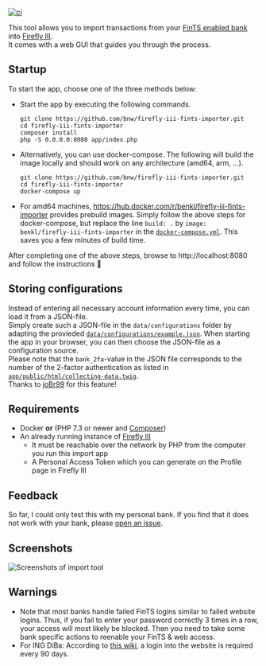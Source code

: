 [![ci](https://github.com/bnw/firefly-iii-fints-importer/actions/workflows/publish-docker-image.yml/badge.svg)](https://github.com/bnw/firefly-iii-fints-importer/actions/workflows/publish-docker-image.yml)

This tool allows you to import transactions from your [FinTS enabled bank](https://subsembly.com/banken.html) into [Firefly III](https://www.firefly-iii.org/).  
It comes with a web GUI that guides you through the process.

Startup
-------
To start the app, choose one of the three methods below:

* Start the app by executing the following commands.
  ```
  git clone https://github.com/bnw/firefly-iii-fints-importer.git
  cd firefly-iii-fints-importer
  composer install
  php -S 0.0.0.0:8080 app/index.php
  ```

* Alternatively, you can use docker-compose. The following will build the image locally and should work on any architecture (amd64, arm, ...).
  ```
  git clone https://github.com/bnw/firefly-iii-fints-importer.git
  cd firefly-iii-fints-importer
  docker-compose up
  ```

* For amd64 machines, https://hub.docker.com/r/benkl/firefly-iii-fints-importer provides prebuild images. Simply follow the above steps for docker-compose, but replace the line `build: .` by `image: benkl/firefly-iii-fints-importer` in the [`docker-compose.yml`](docker-compose.yml). This saves you a few minutes of build time.

After completing one of the above steps, browse to http://localhost:8080 and follow the instructions 🙂

Storing configurations
----------------------

Instead of entering all necessary account information every time, you can load it from a JSON-file.  
Simply create such a JSON-file in the `data/configurations` folder by adapting the provieded [`data/configurations/example.json`](data/configurations/example.json). When starting the app in your browser, you can then choose the JSON-file as a configuration source.  
Please note that the `bank_2fa`-value in the JSON file corresponds to the number of the 2-factor authentication as listed in [`app/public/html/collecting-data.twig`](app/public/html/collecting-data.twig).  
Thanks to [joBr99](https://github.com/joBr99) for this feature!


Requirements
------------
* Docker **or** (PHP 7.3 or newer and [Composer](https://getcomposer.org/))
* An already running instance of [Firefly III](https://www.firefly-iii.org/) 
  * It must be reachable over the network by PHP from the computer you run this import app
  * A Personal Access Token which you can generate on the Profile page in Firefly III 
  
  
Feedback
--------
So far, I could only test this with my personal bank.
If you find that it does not work with your bank, please [open an issue](https://github.com/bnw/firefly-iii-fints-importer/issues/new).

  
Screenshots
-----------
<img src="https://raw.githubusercontent.com/bnw/firefly-iii-fints-importer/master/docs/img/screenshots.gif" alt="Screenshots of import tool">

Warnings
-------
* Note that most banks handle failed FinTS logins similar to failed website logins. Thus, if you fail to enter your password correctly 3 times in a row, your access will most likely be blocked. Then you need to take some bank specific actions to reenable your FinTS & web access.
* For ING DiBa: According to [this wiki](https://www.willuhn.de/wiki/doku.php?id=psd2#ing), a login into the website is required every 90 days.
